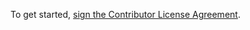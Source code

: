 To get started, <a href="https://www.clahub.com/agreements/FreeUKGen/New-Projects">sign the Contributor License Agreement</a>.
